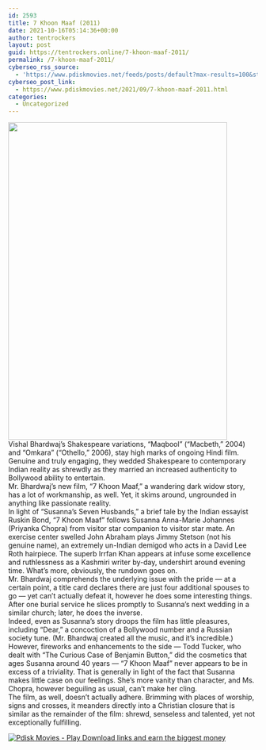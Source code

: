 ```yaml
---
id: 2593
title: 7 Khoon Maaf (2011)
date: 2021-10-16T05:14:36+00:00
author: tentrockers
layout: post
guid: https://tentrockers.online/7-khoon-maaf-2011/
permalink: /7-khoon-maaf-2011/
cyberseo_rss_source:
  - 'https://www.pdiskmovies.net/feeds/posts/default?max-results=100&start-index=401'
cyberseo_post_link:
  - https://www.pdiskmovies.net/2021/09/7-khoon-maaf-2011.html
categories:
  - Uncategorized
---
```

<div class="separator">
  <a href="https://1.bp.blogspot.com/-LSpA4mUlgRw/YUN293zVB7I/AAAAAAAAbNA/icjDeDLWhAgZqxcQ-Ola3oea7-6gaYTFgCLcBGAsYHQ/s1737/7%2BKhoon%2BMaaf%2B%25282011%2529.jpg" imageanchor="1"><img loading="lazy" border="0" data-original-height="1737" data-original-width="1200" height="640" src="https://1.bp.blogspot.com/-LSpA4mUlgRw/YUN293zVB7I/AAAAAAAAbNA/icjDeDLWhAgZqxcQ-Ola3oea7-6gaYTFgCLcBGAsYHQ/w442-h640/7%2BKhoon%2BMaaf%2B%25282011%2529.jpg" width="442" /></a>
</div>



<div>
  <div>
    <span>Vishal Bhardwaj&#8217;s Shakespeare variations, &#8220;Maqbool&#8221; (&#8220;Macbeth,&#8221; 2004) and &#8220;Omkara&#8221; (&#8220;Othello,&#8221; 2006), stay high marks of ongoing Hindi film. Genuine and truly engaging, they wedded Shakespeare to contemporary Indian reality as shrewdly as they married an increased authenticity to Bollywood ability to entertain.&nbsp;</span>
  </div>
  
  <div>
    <span>Mr. Bhardwaj&#8217;s new film, &#8220;7 Khoon Maaf,&#8221; a wandering dark widow story, has a lot of workmanship, as well. Yet, it skims around, ungrounded in anything like passionate reality.&nbsp;</span>
  </div>
  
  <div>
    <span>In light of &#8220;Susanna&#8217;s Seven Husbands,&#8221; a brief tale by the Indian essayist Ruskin Bond, &#8220;7 Khoon Maaf&#8221; follows Susanna Anna-Marie Johannes (Priyanka Chopra) from visitor star companion to visitor star mate. An exercise center swelled John Abraham plays Jimmy Stetson (not his genuine name), an extremely un-Indian demigod who acts in a David Lee Roth hairpiece. The superb Irrfan Khan appears at infuse some excellence and ruthlessness as a Kashmiri writer by-day, undershirt around evening time. What&#8217;s more, obviously, the rundown goes on.&nbsp;</span>
  </div>
  
  <div>
    <span>Mr. Bhardwaj comprehends the underlying issue with the pride — at a certain point, a title card declares there are just four additional spouses to go — yet can&#8217;t actually defeat it, however he does some interesting things. After one burial service he slices promptly to Susanna&#8217;s next wedding in a similar church; later, he does the inverse.&nbsp;</span>
  </div>
  
  <div>
    <span>Indeed, even as Susanna&#8217;s story droops the film has little pleasures, including &#8220;Dear,&#8221; a concoction of a Bollywood number and a Russian society tune. (Mr. Bhardwaj created all the music, and it&#8217;s incredible.)&nbsp;</span>
  </div>
  
  <div>
    <span>However, fireworks and enhancements to the side — Todd Tucker, who dealt with &#8220;The Curious Case of Benjamin Button,&#8221; did the cosmetics that ages Susanna around 40 years — &#8220;7 Khoon Maaf&#8221; never appears to be in excess of a triviality. That is generally in light of the fact that Susanna makes little case on our feelings. She&#8217;s more vanity than character, and Ms. Chopra, however beguiling as usual, can&#8217;t make her cling.&nbsp;</span>
  </div>
  
  <div>
    <span>The film, as well, doesn&#8217;t actually adhere. Brimming with places of worship, signs and crosses, it meanders directly into a Christian closure that is similar as the remainder of the film: shrewd, senseless and talented, yet not exceptionally fulfilling.</span>
  </div>
</div>

[![](https://1.bp.blogspot.com/-KJZYdQTn3nw/YS8VdIdXMyI/AAAAAAAAaw4/BR8dsGkpxw0T8C_4G4ALfMA7cP79KN3kwCLcBGAsYHQ/w400-h58/play_download_buttuons-removebg-preview.png "Pdisk Movies - Play Download links and earn the biggest money")](https://pdisklink.com/1/bnYybDV0MDAyeDls?dn=1)